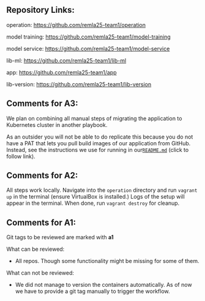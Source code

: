 ## Repository Links:

operation: https://github.com/remla25-team1/operation

model training: https://github.com/remla25-team1/model-training

model service: https://github.com/remla25-team1/model-service

lib-ml: https://github.com/remla25-team1/lib-ml

app: https://github.com/remla25-team1/app

lib-version: https://github.com/remla25-team1/lib-version

## Comments for A3:
We plan on combining all manual steps of migrating the application to Kubernetes cluster in another playbook.

As an outsider you will not be able to do replicate this because you do not have a PAT that lets you pull build images of our application from GitHub. Instead, see the instructions we use for running in our[```README.md```](https://github.com/remla25-team1/operation/blob/main/README.md) (click to follow link).


## Comments for A2:

All steps work locally. Navigate into the ```operation``` directory and run ```vagrant up``` in the terminal (ensure VirtualBox is installed.) Logs of the setup will appear in the terminal. When done, run ```vagrant destroy``` for cleanup.

## Comments for A1:

Git tags to be reviewed are marked with __a1__

What can be reviewed:
- All repos. Though some functionality might be missing for some of them. 

What can not be reviewed:
- We did not manage to version the containers automatically. As of now we have to provide a git tag manually to trigger the workflow. 

